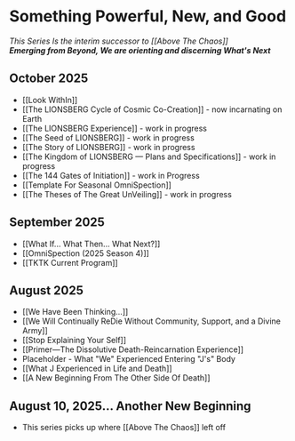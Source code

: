 # Something Powerful, New, and Good
*This Series Is the interim successor to [[Above The Chaos]]*  
***Emerging from Beyond, We are orienting and discerning What's Next***

## October 2025 

- [[Look WithIn]]  
- [[The LIONSBERG Cycle of Cosmic Co-Creation]] - now incarnating on Earth  
- [[The LIONSBERG Experience]] - work in progress  
- [[The Seed of LIONSBERG]] - work in progress 
- [[The Story of LIONSBERG]] - work in progress  
- [[The Kingdom of LIONSBERG — Plans and Specifications]] - work in progress  
- [[The 144 Gates of Initiation]] - work in Progress  
- [[Template For Seasonal OmniSpection]]  
- [[The Theses of The Great UnVeiling]] - work in progress 

## September 2025

- [[What If... What Then... What Next?]]  
- [[OmniSpection (2025 Season 4)]]  
- [[TKTK Current Program]]  
## August 2025

- [[We Have Been Thinking...]]  
- [[We Will Continually ReDie Without Community, Support, and a Divine Army]]  
- [[Stop Explaining Your Self]]  
- [[Primer—The Dissolutive Death-Reincarnation Experience]]   
- Placeholder - What "We" Experienced Entering "J's" Body  
- [[What J Experienced in Life and Death]]   
- [[A New Beginning From The Other Side Of Death]]   

## August 10, 2025... Another New Beginning  

- This series picks up where [[Above The Chaos]] left off